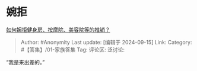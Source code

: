 # 婉拒
[如何婉拒健身房、按摩院、美容院等的推销？](https://www.zhihu.com/question/653722305/answer/3625878315)

> Author: #Anonymity
> Last update: [编辑于 2024-09-15]
> Link:
> Category: #【答集】/01-家族答集 
> Tag: 
> 评论区:
> 泛讨论:

“我是来出差的。”